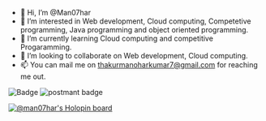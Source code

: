 - 👋 Hi, I’m @Man07har
- 👀 I’m interested in Web development, Cloud computing, Competetive programming, Java programming and object oriented programming.
- 🌱 I’m currently learning Cloud computing and competitive Progaramming.
- 💞️ I’m looking to collaborate on  Web development, Cloud computing.
- 📫 You can mail me on thakurmanoharkumar7@gmail.com for reaching me out.
<img src="https://www.codewars.com/users/Man07har/badges/large" alt="Badge" style="width:auto" />
<img src="https://api.badgr.io/public/assertions/w_LyYxBLS6ONn9kK4kzZ_Q?identity__email=thakurmanoharkumar7%40gmail.com" alt="postmant badge" />

[![@man07har's Holopin board](https://holopin.io/api/user/board?user=man07har)](https://holopin.io/@man07har)




<!---
Man07har/Man07har is a ✨ special ✨ repository because its `README.md` (this file) appears on your GitHub profile.
You can click the Preview link to take a look at your changes.
--->
